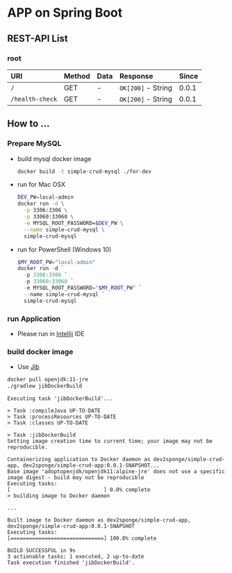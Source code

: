 # APP on Spring Boot

## REST-API List

### root

| URI             | Method | Data | Response           | Since |
| :-------------- | :----- | :--- | :----------------- | :---- |
| `/`             | GET    | -    | `OK[200]` - String | 0.0.1 |
| `/health-check` | GET    | -    | `OK[200]` - String | 0.0.1 |


## How to ...

### Prepare MySQL

- build mysql docker image

  ```bash
  docker build -t simple-crud-mysql ./for-dev
  ```

- run for Mac OSX
  
  ```bash
  DEV_PW=local-admin
  docker run -d \
    -p 3306:3306 \
    -p 33060:33060 \
    -e MYSQL_ROOT_PASSWORD=$DEV_PW \
    --name simple-crud-mysql \
    simple-crud-mysql
  ```

- run for PowerShell (Windows 10)

  ```powershell
  $MY_ROOT_PW="local-admin"
  docker run -d `
    -p 3306:3306 `
    -p 33060:33060 `
    -e MYSQL_ROOT_PASSWORD="$MY_ROOT_PW" `
    --name simple-crud-mysql `
    simple-crud-mysql
  ```

### run Application

- Please run in [Intellij](https://www.jetbrains.com/ko-kr/idea/download/download-thanks.html) IDE

### build docker image

- Use [Jib](https://github.com/GoogleContainerTools/jib#jib)

```bash
docker pull openjdk:11-jre
./gradlew jibDockerBuild
```

```text
Executing task 'jibDockerBuild'...

> Task :compileJava UP-TO-DATE
> Task :processResources UP-TO-DATE
> Task :classes UP-TO-DATE

> Task :jibDockerBuild
Setting image creation time to current time; your image may not be reproducible.

Containerizing application to Docker daemon as dev2sponge/simple-crud-app, dev2sponge/simple-crud-app:0.0.1-SNAPSHOT...
Base image 'adoptopenjdk/openjdk11:alpine-jre' does not use a specific image digest - build may not be reproducible
Executing tasks:
[                              ] 0.0% complete
> building image to Docker daemon

...

Built image to Docker daemon as dev2sponge/simple-crud-app, dev2sponge/simple-crud-app:0.0.1-SNAPSHOT
Executing tasks:
[==============================] 100.0% complete

BUILD SUCCESSFUL in 9s
3 actionable tasks: 1 executed, 2 up-to-date
Task execution finished 'jibDockerBuild'.
```
